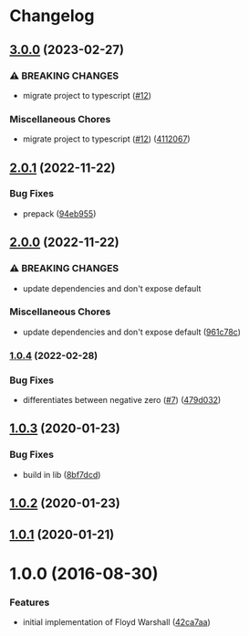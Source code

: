 # Changelog

## [3.0.0](https://github.com/mljs/floyd-warshall/compare/v2.0.1...v3.0.0) (2023-02-27)


### ⚠ BREAKING CHANGES

* migrate project to typescript ([#12](https://github.com/mljs/floyd-warshall/issues/12))

### Miscellaneous Chores

* migrate project to typescript ([#12](https://github.com/mljs/floyd-warshall/issues/12)) ([4112067](https://github.com/mljs/floyd-warshall/commit/4112067e32c65c7587b73179a95b2f08bb7468d0))

## [2.0.1](https://github.com/mljs/floyd-warshall/compare/v2.0.0...v2.0.1) (2022-11-22)


### Bug Fixes

* prepack ([94eb955](https://github.com/mljs/floyd-warshall/commit/94eb95534a8a2ee15373b9f196bb750e77a6d2f5))

## [2.0.0](https://github.com/mljs/floyd-warshall/compare/v1.0.4...v2.0.0) (2022-11-22)


### ⚠ BREAKING CHANGES

* update dependencies and don't expose default

### Miscellaneous Chores

* update dependencies and don't expose default ([961c78c](https://github.com/mljs/floyd-warshall/commit/961c78cf5b3d5384128f64a5d91bb2aa45f69efc))

### [1.0.4](https://github.com/mljs/floyd-warshall/compare/v1.0.3...v1.0.4) (2022-02-28)


### Bug Fixes

* differentiates between negative zero ([#7](https://github.com/mljs/floyd-warshall/issues/7)) ([479d032](https://github.com/mljs/floyd-warshall/commit/479d032574b297807015ed0d44efeb41b7d663ee))

## [1.0.3](https://github.com/mljs/floyd-warshall/compare/v1.0.2...v1.0.3) (2020-01-23)


### Bug Fixes

* build in lib ([8bf7dcd](https://github.com/mljs/floyd-warshall/commit/8bf7dcdb372f8b47d82700549b9ab588e47b2e9d))



## [1.0.2](https://github.com/mljs/floyd-warshall/compare/v1.0.1...v1.0.2) (2020-01-23)



## [1.0.1](https://github.com/mljs/floyd-warshall/compare/v1.0.0...v1.0.1) (2020-01-21)



<a name="1.0.0"></a>
# 1.0.0 (2016-08-30)


### Features

* initial implementation of Floyd Warshall ([42ca7aa](https://github.com/mljs/floyd-warshall/commit/42ca7aa))
